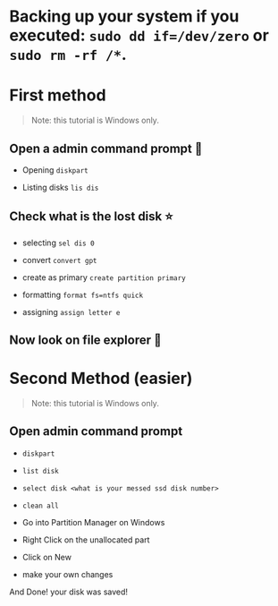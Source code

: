 # Backing up your system if you executed: `sudo dd if=/dev/zero` or `sudo rm -rf /*`.

# First method
> Note: this tutorial is Windows only.

## Open a admin command prompt 🎈

- Opening `diskpart`

- Listing disks `lis dis`

## Check what is the lost disk ⭐

- selecting `sel dis 0`

- convert `convert gpt`

- create as primary `create partition primary`

- formatting `format fs=ntfs quick`

- assigning `assign letter e`

## Now look on file explorer 🎉

# Second Method (easier)
> Note: this tutorial is Windows only.

## Open admin command prompt
- `diskpart`
- `list disk`
- `select disk <what is your messed ssd disk number>`
- `clean all`

- Go into Partition Manager on Windows
- Right Click on the unallocated part
- Click on New
- make your own changes

And Done! your disk was saved!
